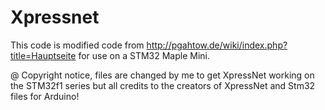 Xpressnet 
=====================

This code is modified code from http://pgahtow.de/wiki/index.php?title=Hauptseite for use on a STM32 Maple Mini.

@ Copyright notice, files are changed by me to get XpressNet working on the STM32f1 series but all credits to the creators of XpressNet and Stm32 files for Arduino!
